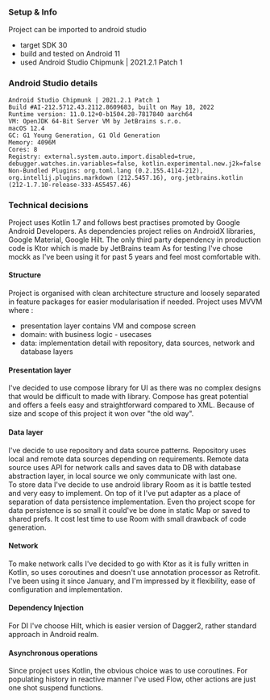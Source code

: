 ### Setup & Info

Project can be imported to android studio
- target SDK 30
- build and tested on Android 11
- used Android Studio Chipmunk | 2021.2.1 Patch 1

### Android Studio details

```
Android Studio Chipmunk | 2021.2.1 Patch 1
Build #AI-212.5712.43.2112.8609683, built on May 18, 2022
Runtime version: 11.0.12+0-b1504.28-7817840 aarch64
VM: OpenJDK 64-Bit Server VM by JetBrains s.r.o.
macOS 12.4
GC: G1 Young Generation, G1 Old Generation
Memory: 4096M
Cores: 8
Registry: external.system.auto.import.disabled=true, debugger.watches.in.variables=false, kotlin.experimental.new.j2k=false
Non-Bundled Plugins: org.toml.lang (0.2.155.4114-212), org.intellij.plugins.markdown (212.5457.16), org.jetbrains.kotlin (212-1.7.10-release-333-AS5457.46)

```

### Technical decisions

Project uses Kotlin 1.7 and follows best practises promoted by Google Android Developers.
As dependencies project relies on AndroidX libraries, Google Material, Google Hilt.
The only third party dependency in production code is Ktor which is made by JetBrains team
As for testing I've chose mockk as I've been using it for past 5 years and feel most comfortable with.

#### Structure

Project is organised with clean architecture structure and loosely separated in feature packages for easier modularisation if needed.
Project uses MVVM where :
- presentation layer contains VM and compose screen
- domain: with business logic - usecases
- data: implementation detail with repository, data sources, network and database layers

#### Presentation layer
I've decided to use compose library for UI as there was no complex designs that would be difficult to made with library.
Compose has great potential and offers a feels easy and straightforward compared to XML.
Because of size and scope of this project it won over "the old way".

#### Data layer
I've decide to use repository and data source patterns. Repository uses local and remote data sources depending on requirements. Remote data source uses API for network calls and saves data to DB with database abstraction layer, in local source we only communicate with last one.  
To store data I've decide to use android library Room as it is battle tested and very easy to implement. On top of it I've put adapter as a place of separation of data 
persistence implementation. Even tho project scope for data persistence is so small it could've be done in static Map or saved to shared prefs. It cost lest time to use Room with small drawback of code generation.

#### Network
To make network calls I've decided to go with Ktor as it is fully written in Kotlin, so uses coroutines and doesn't use annotation processor as Retrofit. I've been using it since 
January, and 
I'm impressed 
by it 
flexibility, ease of configuration and implementation.

#### Dependency Injection
For DI I've choose Hilt, which is easier version of Dagger2, rather standard approach in Android realm.

#### Asynchronous operations
Since project uses Kotlin, the obvious choice was to use coroutines. For populating history in reactive manner I've used Flow, other actions are just one shot suspend functions.
